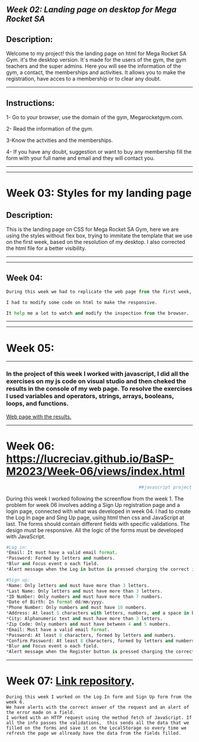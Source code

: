 <em> Week 02: Landing page on desktop for Mega Rocket SA </em>
---
## Description:
Welcome to my project! this the landing page on html for Mega Rocket SA Gym. it's the desktop version. It´s made for the users of the gym, the gym teachers and the super admins. Here you will see the information of the gym, a contact, the memberships and activities. It allows you to make the registration, have acces to a membership or to clear any doubt. 

---
## Instructions:

1- Go to your browser, use the domain of the gym, Megarocketgym.com.

2- Read the information of the gym.

3-Know the actvities and the memberships.

4- If you have any doubt, suggestion or want to buy any membership fill the form with your full name and email and they will contact you.

---
---

# Week 03: Styles for my landing page


## Description: 
This is the landing page on CSS for Mega Rocket SA Gym, here we are using the styles without flex box, trying to immitate the template that we use on the first week, based on the resolution of my desktop.
I also corrected the html file for a better visibility.

---
---

## Week 04:

```python
During this week we had to replicate the web page from the first week, we used responsive design, according to mobile first and then we did the responsive for tablet and desktop adding flexbox and media query in case we needed to use it.

I had to modify some code on html to make the responsive. 

It help me a lot to watch and modify the inspection from the browser.
```

-----
----
# Week 05:
----

### **In the project of this week I worked with javascript, I did all the exercises on my js code on visual studio and then cheked the results in the console of my web page. To resolve the exercises I used variables and operators, strings, arrays, booleans, loops, and functions.**
[Web page with the results.](https://lucreciav.github.io/BaSP-M2023/Week-05/) 

---
 # Week 06: https://lucreciav.github.io/BaSP-M2023/Week-06/views/index.html
```python
                                                  ##javascript project
```
During this week I worked following the screenflow from the week 1. The problem for week 06 involves adding a Sign Up registration page and a login page, connected with what was developed in week 04. I had to create the Log In page and Sing Up page, using html then css and JavaScript at last.
The forms should contain different fields with specific validations. The design must be responsive. All the logic of the forms must be developed with JavaScript.

```python
#Log in: 
*Email: It must have a valid email format.
*Password: Formed by letters and numbers.
*Blur and Focus event o each field.
*Alert message when the Log in button is pressed charging the correct information of the fields or showing the invalid field.
```
```python
#Sign up:
*Name: Only letters and must have more than 3 letters.
*Last Name: Only letters and must have more than 3 letters.
*ID Number: Only numbers and must have more than 7 numbers.
*Date of Birth: In format dd/mm/yyyy.
*Phone Number: Only numbers and must have 10 numbers.
*Address: At least 5 characters with letters, numbers, and a space in between.
*City: Alphanumeric text and must have more than 3 letters.
*Zip Code: Only numbers and must have between 4 and 5 numbers.
*Email: Must have a valid email format.
*Password: At least 8 characters, formed by letters and numbers.
*Confirm Password: At least 8 characters, formed by letters and numbers and match with Password.
*Blur and Focus event o each field.
*Alert message when the Register button is pressed charging the correct information of the fields or showing the invalid field.
```
---
 # Week 07: [Link repository]( https://lucreciav.github.io/BaSP-M2023/Week-07/views/index.html).

```
During this week I worked on the Log In form and Sign Up form from the week 6.
We have alerts with the correct answer of the request and an alert of the error made on a field.
I worked with an HTTP request using the method fetch of JavaScript. If all the info passes the validations,  this sends all the data that we filled on the forms and save it on the LocalStorage so every time we refresh the page we allready have the data from the fields filled.